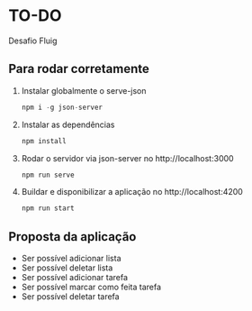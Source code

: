 # TO-DO

Desafio Fluig


## Para rodar corretamente

1. Instalar globalmente o serve-json

    ```javascript
    npm i -g json-server
    ```

2. Instalar as dependências

    ```javascript
    npm install
    ```

3. Rodar o servidor via json-server no http://localhost:3000

    ```javascript
    npm run serve
    ```

4. Buildar e disponibilizar a aplicação no http://localhost:4200

    ```javascript
    npm run start
    ```

## Proposta da aplicação

* Ser possível adicionar lista
* Ser possível deletar lista
* Ser possível adicionar tarefa
* Ser possível marcar como feita tarefa
* Ser possível deletar tarefa


